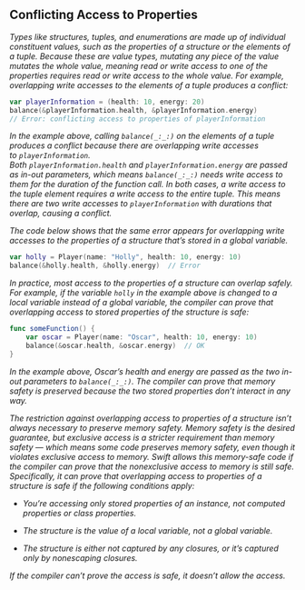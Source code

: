 ## Conflicting Access to Properties

*Types like structures, tuples, and enumerations are made up of individual constituent values, such as the properties of a structure or the elements of a tuple. Because these are value types, mutating any piece of the value mutates the whole value, meaning read or write access to one of the properties requires read or write access to the whole value. For example, overlapping write accesses to the elements of a tuple produces a conflict:*

```swift
var playerInformation = (health: 10, energy: 20)
balance(&playerInformation.health, &playerInformation.energy)
// Error: conflicting access to properties of playerInformation
```

*In the example above, calling `balance(_:_:)` on the elements of a tuple produces a conflict because there are overlapping write accesses to `playerInformation`. Both `playerInformation.health` and `playerInformation.energy` are passed as in-out parameters, which means `balance(_:_:)` needs write access to them for the duration of the function call. In both cases, a write access to the tuple element requires a write access to the entire tuple. This means there are two write accesses to `playerInformation` with durations that overlap, causing a conflict.*

*The code below shows that the same error appears for overlapping write accesses to the properties of a structure that’s stored in a global variable.*

```swift
var holly = Player(name: "Holly", health: 10, energy: 10)
balance(&holly.health, &holly.energy)  // Error
```

*In practice, most access to the properties of a structure can overlap safely. For example, if the variable `holly` in the example above is changed to a local variable instead of a global variable, the compiler can prove that overlapping access to stored properties of the structure is safe:*

```swift
func someFunction() {
    var oscar = Player(name: "Oscar", health: 10, energy: 10)
    balance(&oscar.health, &oscar.energy)  // OK
}
```

*In the example above, Oscar’s health and energy are passed as the two in-out parameters to `balance(_:_:)`. The compiler can prove that memory safety is preserved because the two stored properties don’t interact in any way.*

*The restriction against overlapping access to properties of a structure isn’t always necessary to preserve memory safety. Memory safety is the desired guarantee, but exclusive access is a stricter requirement than memory safety — which means some code preserves memory safety, even though it violates exclusive access to memory. Swift allows this memory-safe code if the compiler can prove that the nonexclusive access to memory is still safe. Specifically, it can prove that overlapping access to properties of a structure is safe if the following conditions apply:*

- *You’re accessing only stored properties of an instance, not computed properties or class properties.*

- *The structure is the value of a local variable, not a global variable.*

- *The structure is either not captured by any closures, or it’s captured only by nonescaping closures.*

*If the compiler can’t prove the access is safe, it doesn’t allow the access.*
